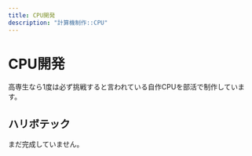 ```yaml
---
title: CPU開発
description: "計算機制作::CPU"
---
```


# CPU開発

高専生なら1度は必ず挑戦すると言われている自作CPUを部活で制作しています。

## ハリボテック

まだ完成していません。

